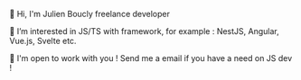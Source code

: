 👋 Hi, I'm Julien Boucly freelance developer

👀 I’m interested in JS/TS with framework, for example : NestJS, Angular, Vue.js, Svelte etc.

📨 I'm open to work with you ! Send me a email if you have a need on JS dev !
